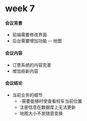 # week 7

#### 会议背景
- 前端需要修改界面
- 后台需要增加功能  -- 地图


#### 会议内容

- 订票系统的内容完善
- 增加些新内容


#### 会议结论


- 当前业务的细节
    - -需要能够时使查看校车当前位置
    - 注册信息在数据库上无法更新
    - 地图大小不发随意变换

